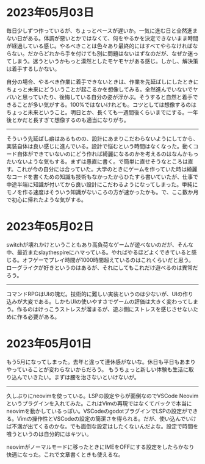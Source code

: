 # 2023年05月03日

毎日少しずつ作っているが、ちょっとペースが遅いか。一気に進む日と全然進まない日がある。体調が悪いとかではなくて、何をやるかを決定できないまま時間が経過している感じ。やるべきことは色々あり最終的にはすべてやらなければならない。だからどれから手を付けても別に問題はないはずなのだが、なぜか迷ってしまう。迷うというかもっと漠然としたモヤモヤがある感じ。しかし、解決策は着手するしかない。

自分の場合、やるべき作業に着手できないときは、作業を先延ばしにしたときにちょっと未来にどういうことが起こるかを想像してみる。全然進んでいないでヤバいと思っていたり、後悔している自分の姿が浮かぶ。そうすると自然と着手できることが多い気がする。100%ではないけれども。コツとしては想像するのはちょっと未来ということ。明日とか、長くても一週間後くらいまでにする。一年後とかだと長すぎて想像するのも適当になりがち。

---


そういう先延ばし癖はあるものの、設計にあまりこだわらないようにしてから、実装自体は良い感じに進んでいる。設計で悩むという時間はなくなった。動くコード自体ができていないのにどう作れば綺麗になるのかを考えるのはなんかもったいないような気もする。まずは愚直に書く。で簡単に直せそうなところは直す。これが今の自分には合っていた。大学のときにゲームを作っていた時は綺麗なコードを書くための知識も技術もなかったからひたすら書いていたが、仕事で中途半端に知識が付いてから良い設計にこだわるようになってしまった。単純にモノを作る速度はそういう知識がないころの方が速かったかも。で、ここ数か月で初心に帰れたような気がする。




# 2023年05月02日


switchが壊れかけということもあり高負荷なゲームが遊べないのだが、そんな中、最近またslaythespireにハマっている。やればやるほどよくできていると感じる。オフゲーでプレイ時間が1000時間超えているのはこれくらいだと思う。ローグライクが好きというのはあるが、それにしてもこれだけ遊べるのは異常だろう。

---

コマンドRPGはUIの塊だ。技術的に難しい実装というのは少ないが、UIの作り込みが大変である。しかもUIの使いやすさでゲームの評価は大きく変わってしまう。作るのはけっこうストレスが溜まるが、遊ぶ側にストレスを感じさせないために作る必要がある。


# 2023年05月01日

もう5月になってしまった。去年と違って連休感がないな。休日も平日もあまりやっていることが変わらないからだろう。
もうちょっと新しい体験も生活に取り込んでいきたい。まずは腰を治さないといけないが。

---

久しぶりにneovimを使っている。LSPの設定やらが面倒なのでVSCode Neovimというプラグインを入れてみた。これはVimの再現ではなくてバックで本当にneovimを動かしているっぽい。VSCodeのgodotプラグインでLSPの設定ができる。Vimの操作性とVSCodeの設定の簡潔さを得られる。だが、使い込んでいけば不満が出てくるのかな。でも面倒な設定はしたくないんだよな。設定で時間を喰うというのは自分的にはキツい。

neovimがノーマルモードに移ったときにIMEをOFFにする設定をしたらかなり快適になった。これで文章書くときも使えるな。
